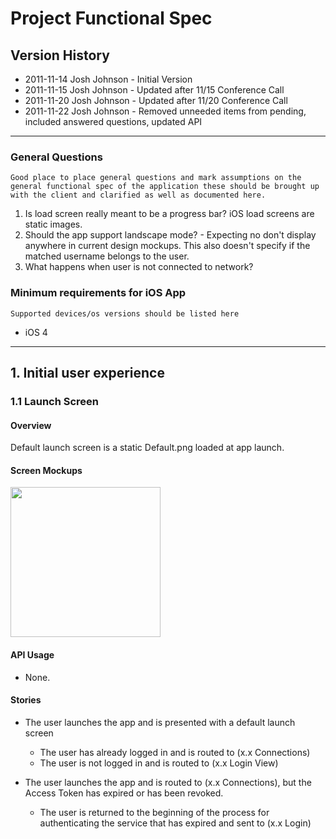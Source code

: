 # Project Functional Spec

## Version History
- 2011-11-14 Josh Johnson - Initial Version
- 2011-11-15 Josh Johnson - Updated after 11/15 Conference Call
- 2011-11-20 Josh Johnson - Updated after 11/20 Conference Call
- 2011-11-22 Josh Johnson - Removed unneeded items from pending, included answered questions, updated API

---

### General Questions

	Good place to place general questions and mark assumptions on the general functional spec of the application these should be brought up with the client and clarified as well as documented here.

1. Is load screen really meant to be a progress bar? iOS load screens are static images.
2. Should the app support landscape mode? - Expecting no
don't display anywhere in current design mockups. This also doesn't specify if the matched username belongs to the user.
3. What happens when user is not connected to network?

### Minimum requirements for iOS App
	Supported devices/os versions should be listed here
- iOS 4

---

## 1. Initial user experience 

### 1.1 Launch Screen

#### Overview

Default launch screen is a static Default.png loaded at app launch. 

#### Screen Mockups

<img src="https://github.com/twotoasters/project-template/raw/master/Design/Mockups/Default.png" width="240px">

#### API Usage

- None.

#### Stories

- The user launches the app and is presented with a default launch screen
	- The user has already logged in and is routed to (x.x Connections)
	- The user is not logged in and is routed to (x.x Login View)
	
- The user launches the app and is routed to (x.x Connections), but the Access Token has expired or has been revoked.
	- The user is returned to the beginning of the process for authenticating the service that has expired and sent to (x.x Login)
